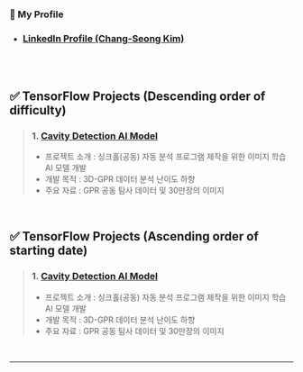 <!-- Introduction -->
### 🎁 My Profile
- ### [LinkedIn Profile (Chang-Seong Kim)](https://www.linkedin.com/in/chang-seong-kim-7826142a0/)

<br>
<br>

<!-- Contents -->
## ✅ TensorFlow Projects (Descending order of difficulty)
> ### 1. [Cavity Detection AI Model](https://github.com/Kim-src/Cavity-Detection-AI-Model)
> - 프로젝트 소개 : 싱크홀(공동) 자동 분석 프로그램 제작을 위한 이미지 학습 AI 모델 개발
> - 개발 목적 : 3D-GPR 데이터 분석 난이도 하향
> - 주요 자료 : GPR 공동 탐사 데이터 및 30만장의 이미지

<br>

## ✅ TensorFlow Projects (Ascending order of starting date)
> ### 1. [Cavity Detection AI Model](https://github.com/Kim-src/Cavity-Detection-AI-Model)
> - 프로젝트 소개 : 싱크홀(공동) 자동 분석 프로그램 제작을 위한 이미지 학습 AI 모델 개발
> - 개발 목적 : 3D-GPR 데이터 분석 난이도 하향
> - 주요 자료 : GPR 공동 탐사 데이터 및 30만장의 이미지

<br>

***

<br>
<br>
<br>
